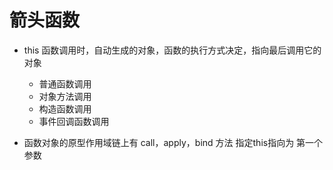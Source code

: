 # 箭头函数

- this
    函数调用时，自动生成的对象，函数的执行方式决定，指向最后调用它的对象
    - 普通函数调用
    - 对象方法调用
    - 构造函数调用
    - 事件回调函数调用
    
- 函数对象的原型作用域链上有 call，apply，bind 方法 指定this指向为 第一个参数